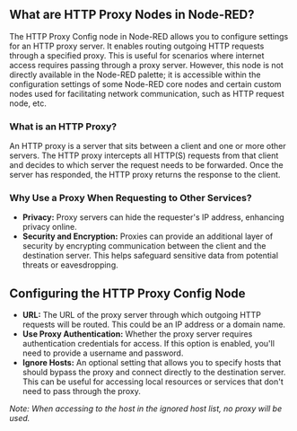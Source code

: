 ## What are HTTP Proxy Nodes in Node-RED?

The HTTP Proxy Config node in Node-RED allows you to configure settings for an HTTP proxy server. It enables routing outgoing HTTP requests through a specified proxy. This is useful for scenarios where internet access requires passing through a proxy server. However, this node is not directly available in the Node-RED palette; it is accessible within the configuration settings of some Node-RED core nodes and certain custom nodes used for facilitating network communication, such as HTTP request node, etc.

### What is an HTTP Proxy?

An HTTP proxy is a server that sits between a client and one or more other servers. The HTTP proxy intercepts all HTTP(S) requests from that client and decides to which server the request needs to be forwarded. Once the server has responded, the HTTP proxy returns the response to the client.

### Why Use a Proxy When Requesting to Other Services?

- **Privacy:** Proxy servers can hide the requester's IP address, enhancing privacy online.
- **Security and Encryption:** Proxies can provide an additional layer of security by encrypting communication between the client and the destination server. This helps safeguard sensitive data from potential threats or eavesdropping.

## Configuring the HTTP Proxy Config Node

- **URL:** The URL of the proxy server through which outgoing HTTP requests will be routed. This could be an IP address or a domain name.
- **Use Proxy Authentication:** Whether the proxy server requires authentication credentials for access. If this option is enabled, you'll need to provide a username and password.
- **Ignore Hosts:** An optional setting that allows you to specify hosts that should bypass the proxy and connect directly to the destination server. This can be useful for accessing local resources or services that don't need to pass through the proxy.

*Note: When accessing to the host in the ignored host list, no proxy will be used.*
